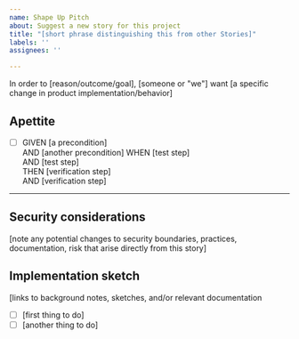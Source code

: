 ```yaml
---
name: Shape Up Pitch
about: Suggest a new story for this project
title: "[short phrase distinguishing this from other Stories]"
labels: ''
assignees: ''

---
```


In order to [reason/outcome/goal], [someone or "we"] want [a specific change in product implementation/behavior]

## Apettite
* [ ] GIVEN [a precondition] \
  AND [another precondition]
  WHEN [test step] \
  AND [test step] \
  THEN [verification step] \
  AND [verification step]

--- 

## Security considerations
[note any potential changes to security boundaries, practices, documentation, risk that arise directly from this story]

## Implementation sketch
[links to background notes, sketches, and/or relevant documentation
* [ ] [first thing to do]
* [ ] [another thing to do]
